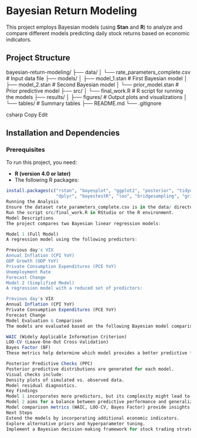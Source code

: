 # **Bayesian Return Modeling**

This project employs Bayesian models (using **Stan** and **R**) to analyze and compare different models predicting daily stock returns based on economic indicators.

## **Project Structure**

bayesian-return-modeling/
├── data/
│   └── rate_parameters_complete.csv   # Input data file
├── models/
│   ├── model_1.stan                  # First Bayesian model
│   ├── model_2.stan                  # Second Bayesian model
│   └── prior_model.stan               # Prior predictive model
├── src/
│   └── final_work.R                   # R script for running the models
├── results/
│   ├── figures/                        # Output plots and visualizations
│   └── tables/                         # Summary tables
├── README.md
└── .gitignore


csharp
Copy
Edit

## **Installation and Dependencies**
### **Prerequisites**
To run this project, you need:
- **R (version 4.0 or later)**
- The following R packages:

```r
install.packages(c("rstan", "bayesplot", "ggplot2", "posterior", "tidyquant", 
                   "dplyr", "bayestestR", "loo", "bridgesampling", "gridExtra"))
Running the Analysis
Ensure the dataset rate_parameters_complete.csv is in the data/ directory.
Run the script src/final_work.R in RStudio or the R environment.
Model Descriptions
The project compares two Bayesian linear regression models:

Model 1 (Full Model)
A regression model using the following predictors:

Previous day's VIX
Annual Inflation (CPI YoY)
GDP Growth (GDP YoY)
Private Consumption Expenditures (PCE YoY)
Unemployment Rate
Forecast Change
Model 2 (Simplified Model)
A regression model with a reduced set of predictors:

Previous day's VIX
Annual Inflation (CPI YoY)
Private Consumption Expenditures (PCE YoY)
Forecast Change
Model Evaluation & Comparison
The models are evaluated based on the following Bayesian model comparison metrics:

WAIC (Widely Applicable Information Criterion)
LOO-CV (Leave-One-Out Cross-Validation)
Bayes Factor (BF)
These metrics help determine which model provides a better predictive fit.

Posterior Predictive Checks (PPC)
Posterior predictive distributions are generated for each model.
Visual checks include:
Density plots of simulated vs. observed data.
Model residual diagnostics.
Key Findings
Model 1 incorporates more predictors, but its complexity might lead to overfitting.
Model 2 aims for a balance between predictive performance and generalization.
Model comparison metrics (WAIC, LOO-CV, Bayes Factor) provide insights into which model is preferable.
Next Steps
Extend the models by incorporating additional economic indicators.
Explore alternative priors and hyperparameter tuning.
Implement a Bayesian decision-making framework for stock trading strategies.
